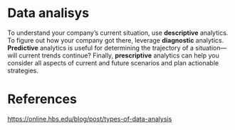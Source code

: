 # Data analisys

To understand your company’s current situation, use **descriptive** analytics. To figure out how your company got there, leverage **diagnostic** analytics. **Predictive** analytics is useful for determining the trajectory of a situation—will current trends continue? Finally, **prescriptive** analytics can help you consider all aspects of current and future scenarios and plan actionable strategies.

# References

https://online.hbs.edu/blog/post/types-of-data-analysis